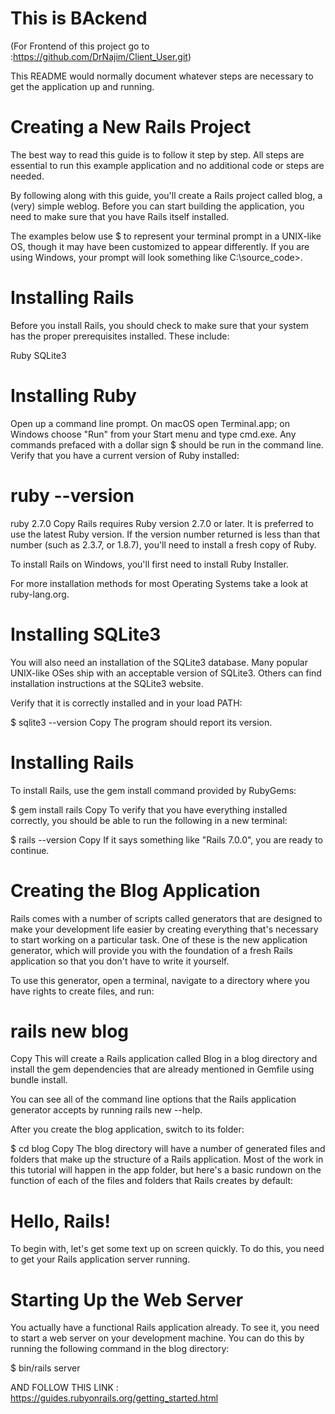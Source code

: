 # This is BAckend
(For Frontend of this project go to :https://github.com/DrNajim/Client_User.git)

This README would normally document whatever steps are necessary to get the
application up and running.

# Creating a New Rails Project
The best way to read this guide is to follow it step by step. All steps are essential to run this example application and no additional code or steps are needed.

By following along with this guide, you'll create a Rails project called blog, a (very) simple weblog. Before you can start building the application, you need to make sure that you have Rails itself installed.

The examples below use $ to represent your terminal prompt in a UNIX-like OS, though it may have been customized to appear differently. If you are using Windows, your prompt will look something like C:\source_code>.

# Installing Rails
Before you install Rails, you should check to make sure that your system has the proper prerequisites installed. These include:

Ruby
SQLite3
# Installing Ruby
Open up a command line prompt. On macOS open Terminal.app; on Windows choose "Run" from your Start menu and type cmd.exe. Any commands prefaced with a dollar sign $ should be run in the command line. Verify that you have a current version of Ruby installed:

# ruby --version
ruby 2.7.0
Copy
Rails requires Ruby version 2.7.0 or later. It is preferred to use the latest Ruby version. If the version number returned is less than that number (such as 2.3.7, or 1.8.7), you'll need to install a fresh copy of Ruby.

To install Rails on Windows, you'll first need to install Ruby Installer.

For more installation methods for most Operating Systems take a look at ruby-lang.org.

# Installing SQLite3
You will also need an installation of the SQLite3 database. Many popular UNIX-like OSes ship with an acceptable version of SQLite3. Others can find installation instructions at the SQLite3 website.

Verify that it is correctly installed and in your load PATH:

$ sqlite3 --version
Copy
The program should report its version.

# Installing Rails
To install Rails, use the gem install command provided by RubyGems:

$ gem install rails
Copy
To verify that you have everything installed correctly, you should be able to run the following in a new terminal:

$ rails --version
Copy
If it says something like "Rails 7.0.0", you are ready to continue.

# Creating the Blog Application
Rails comes with a number of scripts called generators that are designed to make your development life easier by creating everything that's necessary to start working on a particular task. One of these is the new application generator, which will provide you with the foundation of a fresh Rails application so that you don't have to write it yourself.

To use this generator, open a terminal, navigate to a directory where you have rights to create files, and run:

# rails new blog
Copy
This will create a Rails application called Blog in a blog directory and install the gem dependencies that are already mentioned in Gemfile using bundle install.

You can see all of the command line options that the Rails application generator accepts by running rails new --help.

After you create the blog application, switch to its folder:

$ cd blog
Copy
The blog directory will have a number of generated files and folders that make up the structure of a Rails application. Most of the work in this tutorial will happen in the app folder, but here's a basic rundown on the function of each of the files and folders that Rails creates by default:

# Hello, Rails!
To begin with, let's get some text up on screen quickly. To do this, you need to get your Rails application server running.

# Starting Up the Web Server
You actually have a functional Rails application already. To see it, you need to start a web server on your development machine. You can do this by running the following command in the blog directory:

$ bin/rails server

AND FOLLOW THIS LINK : https://guides.rubyonrails.org/getting_started.html